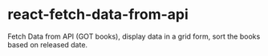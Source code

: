 # react-fetch-data-from-api
Fetch Data from API (GOT books), display data in a grid form, sort the books based on released date.
